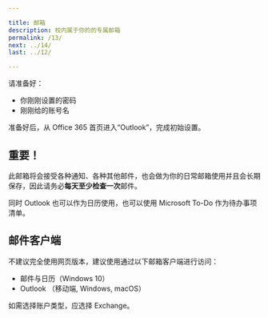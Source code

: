 ```yaml
---

title: 邮箱
description: 校内属于你的的专属邮箱
permalink: /13/
next: ../14/
last: ../12/

---
```


请准备好：

- 你刚刚设置的密码
- 刚刚给的账号名

准备好后，从 Office 365 首页进入“Outlook”，完成初始设置。

## 重要！

此邮箱将会接受各种通知、各种其他邮件，也会做为你的日常邮箱使用并且会长期保存，因此请务必**每天至少检查一次**邮件。

同时 Outlook 也可以作为日历使用，也可以使用 Microsoft To-Do 作为待办事项清单。

## 邮件客户端

不建议完全使用网页版本，建议使用通过以下邮箱客户端进行访问：

- 邮件与日历（Windows 10）
- Outlook （移动端, Windows, macOS）

如需选择账户类型，应选择 Exchange。
